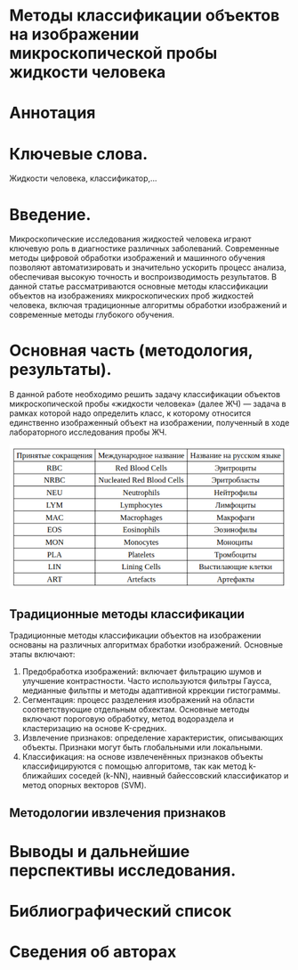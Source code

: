 # Методы классификации объектов на изображении микроскопической пробы жидкости человека

# Аннотация

# Ключевые слова.
Жидкости человека, классификатор,...
# Введение.

Микроскопические исследования жидкостей человека играют ключевую роль в диагностике различных заболеваний.
Современные методы цифровой обработки изображений и машинного обучения позволяют автоматизировать и значительно ускорить процесс анализа, обеспечивая высокую точность и воспроизводимость результатов.
В данной статье рассматриваются основные методы классификации объектов на изображениях микроскопических проб жидкостей человека, включая традиционные алгоритмы обработки изображений и современные методы глубокого обучения.

# Основная часть (методология, результаты).

В данной работе необходимо решить задачу классификации объектов
микроскопической пробы «жидкости человека» (далее ЖЧ) — задача в рамках
которой надо определить класс, к которому относится единственно
изображенный объект на изображении, полученный в ходе лабораторного
исследования пробы ЖЧ.

![Классы объектов на пробе ЖЧ](/АСУИТ/Таблица%20классов.png "Классы объекто на пробе ЖЧ")

## Традиционные методы классификации
Традиционные методы классификации объектов на изображении основаны на различных алгоритмах бработки изображений. Основные этапы включают:
1. Предобработка изображений: включает фильтрацию шумов и улучшение контрастности. Часто используются фильтры Гаусса, медианные фильтпы и методы адаптивной кррекции гистограммы.
2. Сегментация: процесс разделения изображений на области соответствующие отдельным обхектам. Основные методы включают пороговую обработку, метод водораздела и кластеризацию на основе K-средних.
3. Извлечение признаков: определение характеристик, описывающих объекты. Признаки могут быть глобальными или локальными.
4. Классификация: на основе извлеченённых признаков объекты классифицируются с помощью алгоритомв, так как метод k-ближайших соседей (k-NN), наивный байессовский классификатор и метод опорных векторов (SVM).


## Методологии ивзлечения признаков

## 

# Выводы и дальнейшие перспективы исследования.

# Библиографический список

# Сведения об авторах

